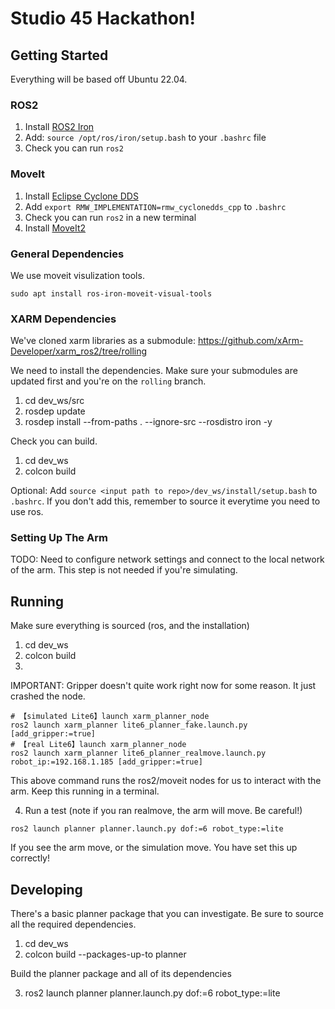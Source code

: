 # Studio 45 Hackathon!

## Getting Started

Everything will be based off Ubuntu 22.04.

### ROS2
1. Install [ROS2 Iron](https://docs.ros.org/en/iron/Installation/Ubuntu-Install-Debians.html)
2. Add: `source /opt/ros/iron/setup.bash` to your `.bashrc` file
3. Check you can run `ros2`

### MoveIt
1. Install [Eclipse Cyclone DDS](https://docs.ros.org/en/iron/Installation/DDS-Implementations/Working-with-Eclipse-CycloneDDS.html#install-packages) 
2. Add `export RMW_IMPLEMENTATION=rmw_cyclonedds_cpp` to `.bashrc`
3. Check you can run `ros2` in a new terminal
4. Install [MoveIt2](https://moveit.picknik.ai/main/doc/tutorials/getting_started/getting_started.html)

### General Dependencies

We use moveit visulization tools.
```
sudo apt install ros-iron-moveit-visual-tools
```

### XARM Dependencies
We've cloned xarm libraries as a submodule: https://github.com/xArm-Developer/xarm_ros2/tree/rolling

We need to install the dependencies.
Make sure your submodules are updated first and you're on the `rolling` branch.

1. cd dev_ws/src
2. rosdep update
3. rosdep install --from-paths . --ignore-src --rosdistro iron -y


Check you can build.
1. cd dev_ws
2. colcon build

Optional: Add `source <input path to repo>/dev_ws/install/setup.bash` to
`.bashrc`. If you don't add this, remember to source it everytime you need
to use ros.

### Setting Up The Arm
TODO: Need to configure network settings and connect to the local network of the arm. This step is not needed if you're simulating.

## Running

Make sure everything is sourced (ros, and the installation)

1. cd dev_ws
2. colcon build 
3. 

IMPORTANT: Gripper doesn't quite work right now for some reason. It just crashed the node.

```
# 【simulated Lite6】launch xarm_planner_node
ros2 launch xarm_planner lite6_planner_fake.launch.py [add_gripper:=true]
# 【real Lite6】launch xarm_planner_node
ros2 launch xarm_planner lite6_planner_realmove.launch.py robot_ip:=192.168.1.185 [add_gripper:=true]
```

This above command runs the ros2/moveit nodes for us to interact with the arm. Keep this running in a terminal.

4. Run a test (note if you ran realmove, the arm will move. Be careful!)
```
ros2 launch planner planner.launch.py dof:=6 robot_type:=lite
```

If you see the arm move, or the simulation move. You have set this up correctly!

## Developing

There's a basic planner package that you can investigate. Be sure to source
all the required dependencies.

1. cd dev_ws
2. colcon build --packages-up-to planner  

Build the planner package and all of its dependencies

3. ros2 launch planner planner.launch.py dof:=6 robot_type:=lite
